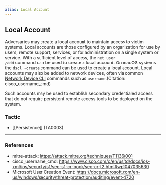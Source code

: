 ```yaml
---
alias: Local Account
---
```


## Local Account

Adversaries may create a local account to maintain access to victim systems. Local accounts are those configured by an organization for use by users, remote support, services, or for administration on a single system or service. With a sufficient level of access, the <code>net user /add</code> command can be used to create a local account. On macOS systems the <code>dscl -create</code> command can be used to create a local account. Local accounts may also be added to network devices, often via common [Network Device CLI](https://attack.mitre.org/techniques/T1059/008) commands such as <code>username</code>.(Citation: cisco_username_cmd)

Such accounts may be used to establish secondary credentialed access that do not require persistent remote access tools to be deployed on the system.


### Tactic

- [[Persistence]] (TA0003)


---
### References

- mitre-attack: https://attack.mitre.org/techniques/T1136/001
- cisco_username_cmd: https://www.cisco.com/c/en/us/td/docs/ios-xml/ios/security/s1/sec-s1-cr-book/sec-cr-t2.html#wp1047035630
- Microsoft User Creation Event: https://docs.microsoft.com/en-us/windows/security/threat-protection/auditing/event-4720
